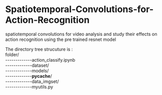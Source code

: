 # Spatiotemporal-Convolutions-for-Action-Recognition
spatiotemporal convolutions for video analysis and study their effects on action recognition using the pre trained resnet model <br>

The directory tree strucuture is : <br>
folder/ <br>
-------------action_classify.ipynb <br>
-------------dataset/  
-------------models/ <br>
-------------__pycache__/ <br>
-------------data_imgset/   <br>
-------------myutils.py   <br>
        
